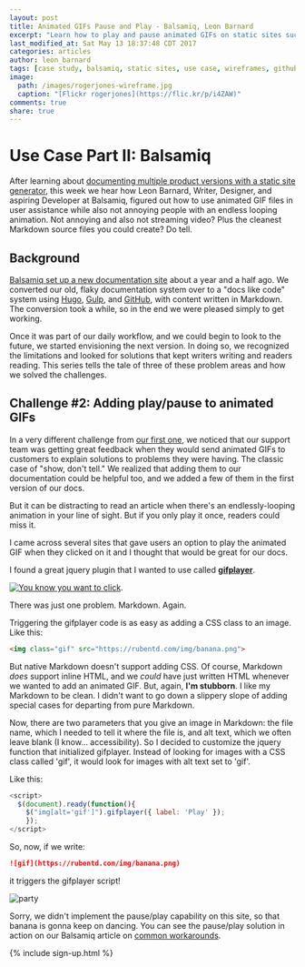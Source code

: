 ```yaml
---
layout: post
title: Animated GIFs Pause and Play - Balsamiq, Leon Barnard
excerpt: "Learn how to play and pause animated GIFs on static sites such as Hugo on GitHub from Leon Barnard, Designer and Writer at Balsamiq."
last_modified_at: Sat May 13 18:37:48 CDT 2017
categories: articles
author: leon_barnard
tags: [case study, balsamiq, static sites, use case, wireframes, github, docs, repos, hugo, tools, gif, animated gifs]
image:
  path: /images/rogerjones-wireframe.jpg
  caption: "[Flickr rogerjones](https://flic.kr/p/i4ZAW)"
comments: true
share: true
---
```


# Use Case Part II: Balsamiq

After learning about [documenting multiple product versions with a static site generator](https://docslikecode.com/articles/balsamiq-case-study-part-1/), this week we hear how Leon Barnard, Writer, Designer, and aspiring Developer at Balsamiq, figured out how to use animated GIF files in user assistance while also not annoying people with an endless looping animation. Not annoying and also not streaming video? Plus the cleanest Markdown source files you could create? Do tell.

## Background

[Balsamiq set up a new documentation site](https://blog.balsamiq.com/new-documentation-site/) about a year and a half ago. We converted our old, flaky documentation system over to a "docs like code" system using [Hugo](https://gohugo.io/), [Gulp](https://gulpjs.com/), and [GitHub](https://github.com/), with content written in Markdown. The conversion took a while, so in the end we were pleased simply to get working.

Once it was part of our daily workflow, and we could begin to look to the future, we started envisioning the next version. In doing so, we recognized the limitations and looked for solutions that kept writers writing and readers reading. This series tells the tale of three of these problem areas and how we solved the challenges.

## Challenge #2: Adding play/pause to animated GIFs

In a very different challenge from [our first one](https://docslikecode.com/articles/balsamiq-case-study-part-1/), we noticed that our support team was getting great feedback when they would send animated GIFs to customers to explain solutions to problems they were having. The classic case of "show, don't tell." We realized that adding them to our documentation could be helpful too, and we added a few of them in the first version of our docs.

But it can be distracting to read an article when there's an endlessly-looping animation in your line of sight. But if you only play it once, readers could miss it.

I came across several sites that gave users an option to play the animated GIF when they clicked on it and I thought that would be great for our docs.

I found a great jquery plugin that I wanted to use called [**gifplayer**](https://rubentd.com/gifplayer/).

[![You know you want to click](https://media.balsamiq.com/images/docslikecode/gifplayer.png)](https://rubentd.com/gifplayer/).

There was just one problem. Markdown. Again.

Triggering the gifplayer code is as easy as adding a CSS class to an image. Like this:

```html
<img class="gif" src="https://rubentd.com/img/banana.png">
```

But native Markdown doesn't support adding CSS. Of course, Markdown *does* support inline HTML, and we *could* have just written HTML whenever we wanted to add an animated GIF. But, again, **I'm stubborn**. I like my Markdown to be clean. I didn't want to go down a slippery slope of adding special cases for departing from pure Markdown.

Now, there are two parameters that you give an image in Markdown: the file name, which I needed to tell it where the file is, and alt text, which we often leave blank (I know... accessibility). So I decided to customize the jquery function that initialized gifplayer. Instead of looking for images with a CSS class called 'gif', it would look for images with  alt text set to 'gif'.

Like this:

```javascript
<script>
  $(document).ready(function(){
    $("img[alt='gif']").gifplayer({ label: 'Play' });
	});
</script>
```

So, now, if we write:

```markdown
![gif](https://rubentd.com/img/banana.png)
```
it triggers the gifplayer script!

![party](https://rubentd.com/img/banana.gif)

Sorry, we didn't implement the pause/play capability on this site, so that banana is gonna keep on dancing. You can see the pause/play solution in action on our Balsamiq article on [common workarounds](https://support.balsamiq.com/tutorials/workarounds/#link-to-alternates).

{% include sign-up.html %}

